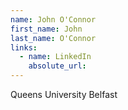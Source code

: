 ```yaml
---
name: John O'Connor
first_name: John
last_name: O'Connor
links:
  - name: LinkedIn
    absolute_url: 
---
```

Queens University Belfast

